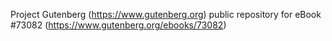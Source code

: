 Project Gutenberg (https://www.gutenberg.org) public repository
for eBook #73082 (https://www.gutenberg.org/ebooks/73082)
